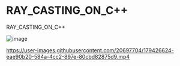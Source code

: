 # RAY_CASTING_ON_C++
RAY_CASTING_ON_C++

![image](https://user-images.githubusercontent.com/20697704/175410974-a964a6cf-855e-42dd-98ed-ed0cda09e49d.png)


https://user-images.githubusercontent.com/20697704/179426624-eae90b20-584a-4cc2-897e-80cbd82875d9.mp4


